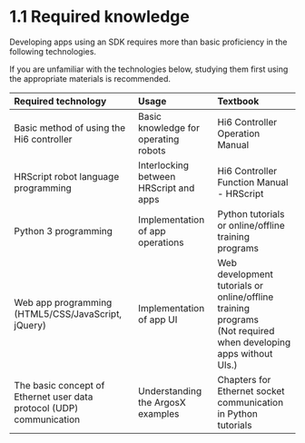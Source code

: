 # 1.1 Required knowledge

Developing apps using an SDK requires more than basic proficiency in the following technologies.

If you are unfamiliar with the technologies below, studying them first using the appropriate materials is recommended.

<table>
  <thead>
    <tr>
      <th style="text-align:left">Required technology</th>
      <th style="text-align:left">Usage</th>
      <th style="text-align:left">Textbook</th>
    </tr>
  </thead>
  <tbody>
    <tr>
      <td>Basic method of using the Hi6 controller</td>
      <td>
       Basic knowledge for operating robots
      </td>
      <td>Hi6 Controller Operation Manual</td>
    </tr>
   <tr>
      <td>HRScript robot language programming</td>
      <td>
       Interlocking between HRScript and apps
      </td>
      <td>Hi6 Controller Function Manual - HRScript</td>
    </tr>
    <tr>
      <td>Python 3 programming</td>
      <td>
       Implementation of app operations
      </td>
      <td>Python tutorials or online/offline training programs</td>
    </tr>
    <tr>
      <td>Web app programming</br>
      (HTML5/CSS/JavaScript, jQuery)</td>
      <td>
       Implementation of app UI	
      </td>
      <td>Web development tutorials or online/offline training programs</br>
      (Not required when developing apps without UIs.)</)</td>
    </tr>
    <tr>
      <td>The basic concept of Ethernet user data protocol (UDP) communication</td>
      <td>
       Understanding the ArgosX examples
      </td>
      <td>Chapters for Ethernet socket communication in Python tutorials</td>
    </tr>

  </tbody>
</table>


		
		
		







		
